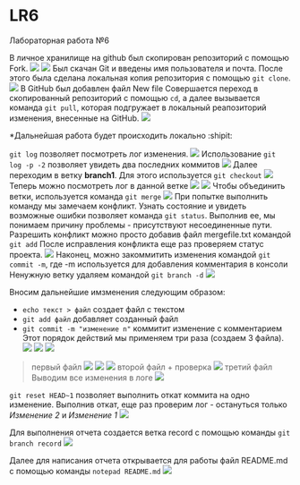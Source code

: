 # LR6
Лабораторная работа №6

В личное хранилище на github был скопирован репозиторий с помощью Fork.
![](https://github.com/la103221/LR6v2/blob/record/Screenshots/0.1.PNG)
![](https://github.com/la103221/LR6v2/blob/record/Screenshots/0.PNG)
Был скачан Git и введены имя пользователя и почта.
После этого была сделана локальная копия репозитория с помощью `git clone`.
![](https://github.com/la103221/LR6v2/blob/record/Screenshots/1.PNG)
В GitHub был добавлен файл New file
Совершается переход в скопированный репозиторий с помощью `cd`, а далее вызывается команда `git pull`, которая подгружает в локальный реапозиторий изменения, внесенные на GitHub.
![](https://github.com/la103221/LR6v2/blob/record/Screenshots/2.PNG)

*Дальнейшая работа будет происходить локально :shipit:

`git log` позволяет посмотреть лог изменения.
![](https://github.com/la103221/LR6v2/blob/record/Screenshots/3.PNG)
Использование `git log -p -2` позволяет увидеть два последних коммитов
![](https://github.com/la103221/LR6v2/blob/record/Screenshots/5.PNG)
Далее переходим в ветку **branch1**. Для этого используется `git checkout`
![](https://github.com/la103221/LR6v2/blob/record/Screenshots/6.PNG)
Теперь можно посмотреть лог в данной ветке
![](https://github.com/la103221/LR6v2/blob/record/Screenshots/7.PNG)
![](https://github.com/la103221/LR6v2/blob/record/Screenshots/8.PNG)
Чтобы объединить ветки, используется команда `git merge`
![](https://github.com/la103221/LR6v2/blob/record/Screenshots/9.PNG)
При попытке выполнить команду мы замечаем конфликт. 
Узнать состояние и увидеть возможные ошибки позволяет команда `git status`. Выполнив ее, мы понимаем причину проблемы - присутствуют несоединенные пути. Разрешить конфликт можно просто добавив файл mergefile.txt командой `git add`
После исправления конфликта еще раз проверяем статус проекта.
![](https://github.com/la103221/LR6v2/blob/record/Screenshots/10.PNG)
Наконец, можно закоммитить изменения командой `git commit -m`, где -m используется для добавления комментария в консоли
Ненужную ветку удаляем командой `git branch -d`
![](https://github.com/la103221/LR6v2/blob/record/Screenshots/11.PNG)

Вносим дальнейшие имзменения следующим образом: 
- `echo текст > файл` создает файл с текстом
- `git add файл` добавляет созданный файл
- `git commit -m "изменение n"` коммитит изменение с комментарием
Этот порядок действий мы применяем три раза (создаем 3 файла).
![](https://github.com/la103221/LR6v2/blob/record/Screenshots/12.PNG)
![](https://github.com/la103221/LR6v2/blob/record/Screenshots/13.PNG)
![](https://github.com/la103221/LR6v2/blob/record/Screenshots/14.PNG)
>первый файл
![](https://github.com/la103221/LR6v2/blob/record/Screenshots/15.PNG)
![](https://github.com/la103221/LR6v2/blob/record/Screenshots/16.PNG)
![](https://github.com/la103221/LR6v2/blob/record/Screenshots/17.PNG)
>второй файл + проверка
![](https://github.com/la103221/LR6v2/blob/record/Screenshots/19.PNG)
>третий файл
Выводим все изменения в логе
![](https://github.com/la103221/LR6v2/blob/record/Screenshots/20.PNG)

`git reset HEAD~1` позволяет выполнить откат коммита на одно изменение.
Выполнив откат, еще раз проверим лог - остануться только _Изменение 2_ и _Изменение 1_
![](https://github.com/la103221/LR6v2/blob/record/Screenshots/21.PNG)

Для выполнения отчета создается ветка record с помощью команды `git branch record`
![](https://github.com/la103221/LR6v2/blob/record/Screenshots/22.PNG)

Далее для написания отчета открывается для работы файл README.md с помощью команды `notepad README.md`
![](https://github.com/la103221/LR6v2/blob/record/Screenshots/23.PNG)
